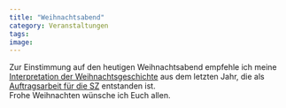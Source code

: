 ```yaml
---
title: "Weihnachtsabend"
category: Veranstaltungen
tags: 
image: 
---
```


Zur Einstimmung auf den heutigen Weihnachtsabend empfehle ich meine [Interpretation der Weihnachtsgeschichte](http://www.misantropolis.de/wp-content/uploads/2008/05/misanthrop_-_weihnachtsgeschichte.mp3) aus dem letzten Jahr, die als [Auftragsarbeit für die SZ](http://www.misantropolis.de/wp-content/uploads/2008/05/misanthrop_-_weihnachtsgeschichte.pdf) entstanden ist.  
Frohe Weihnachten wünsche ich Euch allen.